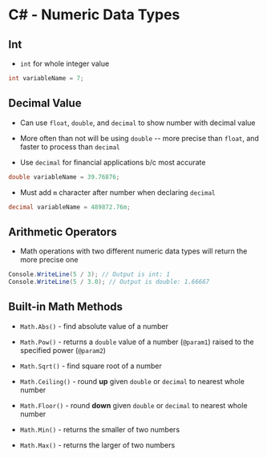 # C# - Numeric Data Types

## Int

- `int` for whole integer value

```c#
int variableName = 7;
```

## Decimal Value

- Can use `float`, `double`, and `decimal` to show number with decimal value

- More often than not will be using `double` -- more precise than `float`, and faster to process than `decimal`

- Use `decimal` for financial applications b/c most accurate

```c#
double variableName = 39.76876;
```

- Must add `m` character after number when declaring `decimal`

```c#
decimal variableName = 489872.76m;
```

## Arithmetic Operators

- Math operations with two different numeric data types will return the more precise one

```c#
Console.WriteLine(5 / 3); // Output is int: 1
Console.WriteLine(5 / 3.0); // Output is double: 1.66667
```

## Built-in Math Methods

- `Math.Abs()` - find absolute value of a number

- `Math.Pow()` - returns a `double` value of a number (`@param1`) raised to the specified power (`@param2`)

- `Math.Sqrt()` - find square root of a number

- `Math.Ceiling()` - round **up** given `double` or `decimal` to nearest whole number

- `Math.Floor()` - round **down** given `double` or `decimal` to nearest whole number

- `Math.Min()` - returns the smaller of two numbers

- `Math.Max()` - returns the larger of two numbers

